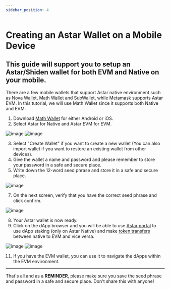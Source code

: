 ```yaml
---
sidebar_position: 4
---
```


# Creating an Astar Wallet on a Mobile Device

**This guide will support you to setup an Astar/Shiden wallet for both EVM and Native on your mobile.**
---

There are a few mobile wallets that support Astar native environment such as [Nova Wallet](https://novawallet.io/), [Math Wallet](https://mathwallet.org/en-us/) and [SubWallet](https://subwallet.app/), while [Metamask](https://metamask.io/download/) supports Astar EVM. In this tutorial, we will use Math Wallet since it supports both Native and EVM.

1. Download [Math Wallet](https://mathwallet.org/en-us/) for either Android or iOS.
2. Select Astar for Native and Astar EVM for EVM.

![image](https://user-images.githubusercontent.com/37278708/199638326-b2dc20cf-1446-40f9-9b7a-152ee5f35da7.png)
![image](https://user-images.githubusercontent.com/37278708/199638421-d27fa62b-72b0-485f-a654-f949bf128f89.png)

3. Select "Create Wallet" if you want to create a new wallet (You can also import wallet if you want to restore an existing wallet from other devices).
4. Give the wallet a name and password and please remember to store your password in a safe and secure place.
5. Write down the 12-word seed phrase and store it in a safe and secure place.

![image](https://user-images.githubusercontent.com/37278708/199640362-e22c2328-0d5a-472a-acbf-c5b357c23339.png)


7. On the next screen, verify that you have the correct seed phrase and click confirm.

![image](https://user-images.githubusercontent.com/37278708/199640403-1b8091b6-9e65-4aef-920c-751698682c55.png)


8. Your Astar wallet is now ready.
9. Click on the dApp browser and you will be able to use [Astar portal](https://portal.astar.network/) to use dApp staking (only on Astar Native) and make [token transfers](https://docs.astar.network/docs/user-guides/transfer-tokens) between native to EVM and vice versa.

![image](https://user-images.githubusercontent.com/37278708/199640641-81e1ed72-1357-490f-b9c6-ccab0d6f3cd8.png)
![image](https://user-images.githubusercontent.com/37278708/199640688-eb338b50-8581-4e85-8402-4808aea05739.png)

11. If you have the EVM wallet, you can use it to navigate the dApps within the EVM environment.

---

That's all and as a **REMINDER**, please make sure you save the seed phrase and password in a safe and secure place. Don't share this with anyone!
